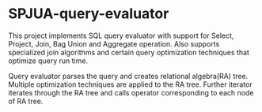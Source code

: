 # SPJUA-query-evaluator
This project implements SQL query evaluator with support for Select, Project, Join, Bag Union and Aggregate operation. Also supports specialized join algorithms and certain query optimization techniques that optimize query run time.

Query evaluator parses the query and creates relational algebra(RA) tree. Multiple optimization techniques are applied to the RA tree. Further iterator iterates through the RA tree and calls operator corresponding to each node of RA tree.

